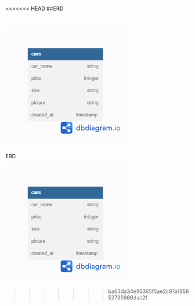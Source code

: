 <<<<<<< HEAD
##ERD 

![Alt text](/ERD.png "a title")
=======
ERD 

![Alt text](/ERD.png "a title")
>>>>>>> ba63da34e95385f5ae2c97a165852739869dac2f
